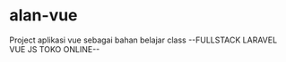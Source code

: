 # alan-vue
Project aplikasi vue sebagai bahan belajar class --FULLSTACK LARAVEL VUE JS TOKO ONLINE--
